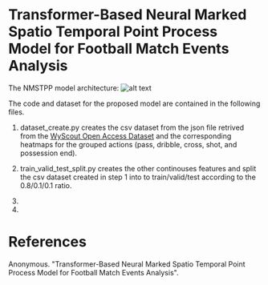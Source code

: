# Transformer-Based Neural Marked Spatio Temporal Point Process Model for Football Match Events Analysis
The NMSTPP model architecture:
![alt text](https://anonymous.4open.science/r/NMSTPP/NMSTPP.png?raw=true)

The code and dataset for the proposed model are contained in the following files.

1. dataset_create.py creates the csv dataset from the json file retrived from the [WyScout Open Access Dataset](https://figshare.com/ndownloader/files/14464685/events.zip) and the corresponding heatmaps for the grouped actions (pass, dribble, cross, shot, and possession end).

2. train_valid_test_split.py creates the other continouses features and split the csv dataset created in step 1 into to train/valid/test according to the 0.8/0.1/0.1 ratio.

3.

4.

# References
Anonymous. "Transformer-Based Neural Marked Spatio Temporal Point Process Model for Football Match Events Analysis". 
